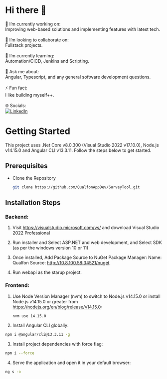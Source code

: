 # Hi there 👋
🔭 I’m currently working on:<br>  Improving web-based solutions and implementing features with latest tech.<br><br>👯 I’m looking to collaborate on:<br>  Fullstack projects.<br><br>🌱 I’m currently learning:<br>  Automation/CICD, Jenkins and Scripting.<br><br>💬 Ask me about:<br>  Angular, Typescript, and any general software development questions.<br><br>⚡ Fun fact:<br>  I like building myself++.<br><br>🌐 Socials:  
[![LinkedIn](https://img.shields.io/badge/LinkedIn-%230077B5.svg?logo=linkedin&logoColor=white)](https://www.linkedin.com/in/kumarsachinguri/)


# Getting Started

This project uses .Net Core v8.0.300 (Visual Studio 2022 v17.10.0), Node.js v14.15.0 and Angular CLI v13.3.11. 
Follow the steps below to get started.


## Prerequisites

- Clone the Repository
  
  ```bash  
  git clone https://github.com/QualfonAppDev/SurveyTool.git
  ```

## Installation Steps

### Backend:
1. Visit https://visualstudio.microsoft.com/vs/ and download Visual Studio 2022 Professional

2. Run installer and Select ASP.NET and web development, and Select SDK (as per the windows version 10 or 11)

3. Once installed, Add Package Source to NuGet Package Manager:
   Name: Qualfon
   Source: http://10.8.100.58:34521/nuget

4. Run webapi as the starup project.

### Frontend:
1. Use Node Version Manager (nvm) to switch to Node.js v14.15.0 or install Node.js v14.15.0 or greater from https://nodejs.org/en/blog/release/v14.15.0:

   ```bash
   nvm use 14.15.0
   ```

2. Install Angular CLI globally:

  ```bash
  npm i @angular/cli@13.3.11 -g
  ```

3. Install project dependencies with force flag:
   
  ```bash
  npm i --force
  ```

4. Serve the application and open it in your default browser:

  ```bash
  ng s -o
  ```

